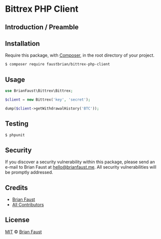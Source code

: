 # Bittrex PHP Client

## Introduction / Preamble

## Installation

Require this package, with [Composer](https://getcomposer.org/), in the root directory of your project.

``` bash
$ composer require faustbrian/bittrex-php-client
```

## Usage

```php
use BrianFaust\Bittrex\Bittrex;

$client = new Bittrex('key', 'secret');

dump($client->getWithdrawalHistory('BTC'));
```

## Testing

``` bash
$ phpunit
```

## Security

If you discover a security vulnerability within this package, please send an e-mail to Brian Faust at hello@brianfaust.me. All security vulnerabilities will be promptly addressed.

## Credits

- [Brian Faust](https://github.com/faustbrian)
- [All Contributors](../../contributors)

## License

[MIT](LICENSE) © [Brian Faust](https://brianfaust.me)
